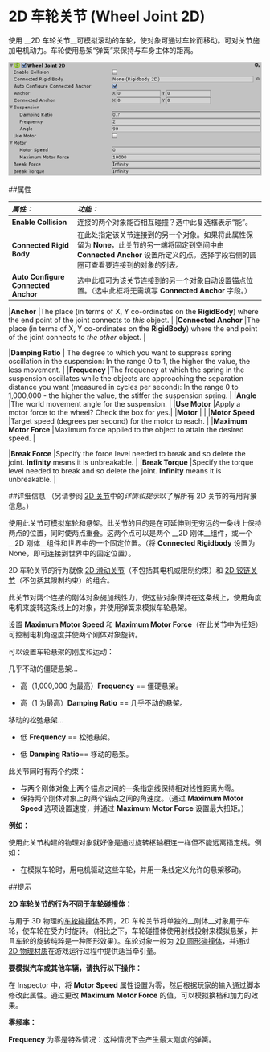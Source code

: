 # 2D 车轮关节 (Wheel Joint 2D)

使用 __2D 车轮关节__可模拟滚动的车轮，使对象可通过车轮而移动。可对关节施加电机动力。车轮使用悬架“弹簧”来保持与车身主体的距离。


![](../uploads/Main/WheelJoint2DInspector.png) 


##属性

|**_属性：_** |**_功能：_** |
|:---|:---|
|__Enable Collision__ |连接的两个对象能否相互碰撞？选中此复选框表示“能”。|
|__Connected Rigid Body__ |在此处指定该关节连接到的另一个对象。如果将此属性保留为 __None__，此关节的另一端将固定到空间中由 __Connected Anchor__ 设置所定义的点。选择字段右侧的圆圈可查看要连接到的对象的列表。|
|__Auto Configure Connected Anchor__ | 选中此框可为该关节连接到的另一个对象自动设置锚点位置。（选中此框将无需填写 __Connected Anchor__ 字段。） |    

|__Anchor__ |The place (in terms of X, Y co-ordinates on the __RigidBody__) where the end point of the joint connects to *this* object. |
|__Connected Anchor__ |The place (in terms of X, Y co-ordinates on the __RigidBody__) where the end point of the joint connects to *the other* object. | 

|__Damping Ratio__ | The degree to which you want to suppress spring oscillation in the suspension: In the range 0 to 1, the higher the value, the less movement. |
|__Frequency__ |The frequency at which the spring in the suspension oscillates while the objects are approaching the separation distance you want (measured in cycles per second): In the range 0 to 1,000,000 - the higher the value, the stiffer the suspension spring. |
|__Angle__ |The world movement angle for the suspension. |
|__Use Motor__ |Apply a motor force to the wheel? Check the box for yes.|
|__Motor__ | |
|__Motor Speed__ |Target speed (degrees per second) for the motor to reach. |
|__Maximum Motor Force__ |Maximum force applied to the object to attain the desired speed. |

|__Break Force__ |Specify the force level needed to break and so delete the joint. __Infinity__ means it is unbreakable. |
|__Break Torque__ |Specify the torque level needed to break and so delete the joint. __Infinity__ means it is unbreakable. |

##详细信息
（另请参阅 [2D 关节](Joints2D.html)中的*详情和提示*以了解所有 2D 关节的有用背景信息。）

使用此关节可模拟车轮和悬架。此关节的目的是在可延伸到无穷远的一条线上保持两点的位置，同时使两点重叠。这两个点可以是两个 __2D 刚体__组件，或一个 __2D 刚体__组件和世界中的一个固定位置。（将 __Connected Rigidbody__ 设置为 None，即可连接到世界中的固定位置）。


2D 车轮关节的行为就像 [2D 滑动关节](class-SliderJoint2D.html)（不包括其电机或限制约束）和 [2D 铰链关节](class-HingeJoint2D.html)（不包括其限制约束）的组合。


此关节对两个连接的刚体对象施加线性力，使这些对象保持在这条线上，使用角度电机来旋转这条线上的对象，并使用弹簧来模拟车轮悬架。

设置 __Maximum Motor Speed__ 和 __Maximum Motor Force__（在此关节中为扭矩）可控制电机角速度并使两个刚体对象旋转。

可以设置车轮悬架的刚度和运动：

几乎不动的僵硬悬架…

* 高（1,000,000 为最高）__Frequency__ == 僵硬悬架。

* 高（1 为最高）__Damping Ratio__ == 几乎不动的悬架。

移动的松弛悬架…

* 低 __Frequency__ == 松弛悬架。

* 低 __Damping Ratio__== 移动的悬架。


此关节同时有两个约束：

* 与两个刚体对象上两个锚点之间的一条指定线保持相对线性距离为零。
* 保持两个刚体对象上的两个锚点之间的角速度。（通过 __Maximum Motor Speed__ 选项设置速度，并通过 __Maximum Motor Force__ 设置最大扭矩。）

**例如：**

使用此关节构建的物理对象就好像是通过旋转枢轴相连一样但不能远离指定线。例如：

* 在模拟车轮时，用电机驱动这些车轮，并用一条线定义允许的悬架移动。


##提示

**2D 车轮关节的行为不同于车轮碰撞体：**

与用于 3D 物理的[车轮碰撞体](class-WheelCollider.html)不同，2D 车轮关节将单独的__刚体__对象用于车轮，使车轮在受力时旋转。（相比之下，车轮碰撞体使用射线投射来模拟悬架，并且车轮的旋转纯粹是一种图形效果）。车轮对象一般为 [2D 圆形碰撞体](class-CircleCollider2D.html)，并通过 [2D 物理材质](class-PhysicsMaterial2D.html)在游戏运行过程中提供适当牵引量。

**要模拟汽车或其他车辆，请执行以下操作：**

在 Inspector 中，将 __Motor Speed__ 属性设置为零，然后根据玩家的输入通过脚本修改此属性。通过更改 __Maximum Motor Force__ 的值，可以模拟换档和加力的效果。

**零频率：**

__Frequency__ 为零是特殊情况：这种情况下会产生最大刚度的弹簧。
